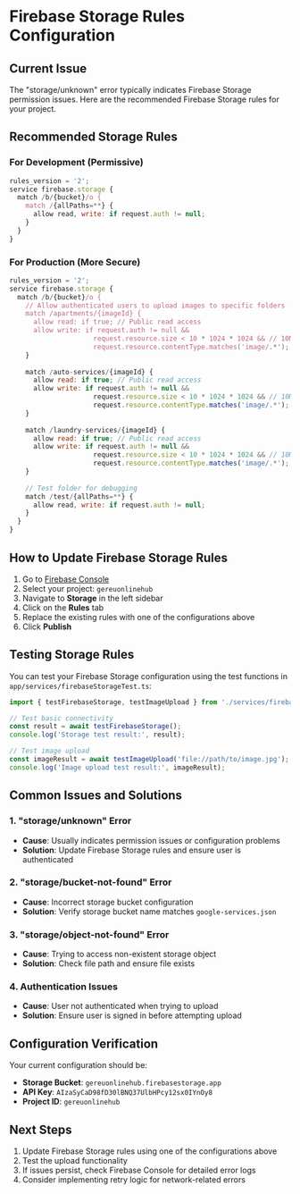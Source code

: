 # Firebase Storage Rules Configuration

## Current Issue
The "storage/unknown" error typically indicates Firebase Storage permission issues. Here are the recommended Firebase Storage rules for your project.

## Recommended Storage Rules

### For Development (Permissive)
```javascript
rules_version = '2';
service firebase.storage {
  match /b/{bucket}/o {
    match /{allPaths=**} {
      allow read, write: if request.auth != null;
    }
  }
}
```

### For Production (More Secure)
```javascript
rules_version = '2';
service firebase.storage {
  match /b/{bucket}/o {
    // Allow authenticated users to upload images to specific folders
    match /apartments/{imageId} {
      allow read: if true; // Public read access
      allow write: if request.auth != null && 
                     request.resource.size < 10 * 1024 * 1024 && // 10MB limit
                     request.resource.contentType.matches('image/.*');
    }
    
    match /auto-services/{imageId} {
      allow read: if true; // Public read access
      allow write: if request.auth != null && 
                     request.resource.size < 10 * 1024 * 1024 && // 10MB limit
                     request.resource.contentType.matches('image/.*');
    }
    
    match /laundry-services/{imageId} {
      allow read: if true; // Public read access
      allow write: if request.auth != null && 
                     request.resource.size < 10 * 1024 * 1024 && // 10MB limit
                     request.resource.contentType.matches('image/.*');
    }
    
    // Test folder for debugging
    match /test/{allPaths=**} {
      allow read, write: if request.auth != null;
    }
  }
}
```

## How to Update Firebase Storage Rules

1. Go to [Firebase Console](https://console.firebase.google.com/)
2. Select your project: `gereuonlinehub`
3. Navigate to **Storage** in the left sidebar
4. Click on the **Rules** tab
5. Replace the existing rules with one of the configurations above
6. Click **Publish**

## Testing Storage Rules

You can test your Firebase Storage configuration using the test functions in `app/services/firebaseStorageTest.ts`:

```typescript
import { testFirebaseStorage, testImageUpload } from './services/firebaseStorageTest';

// Test basic connectivity
const result = await testFirebaseStorage();
console.log('Storage test result:', result);

// Test image upload
const imageResult = await testImageUpload('file://path/to/image.jpg');
console.log('Image upload test result:', imageResult);
```

## Common Issues and Solutions

### 1. "storage/unknown" Error
- **Cause**: Usually indicates permission issues or configuration problems
- **Solution**: Update Firebase Storage rules and ensure user is authenticated

### 2. "storage/bucket-not-found" Error
- **Cause**: Incorrect storage bucket configuration
- **Solution**: Verify storage bucket name matches `google-services.json`

### 3. "storage/object-not-found" Error
- **Cause**: Trying to access non-existent storage object
- **Solution**: Check file path and ensure file exists

### 4. Authentication Issues
- **Cause**: User not authenticated when trying to upload
- **Solution**: Ensure user is signed in before attempting upload

## Configuration Verification

Your current configuration should be:
- **Storage Bucket**: `gereuonlinehub.firebasestorage.app`
- **API Key**: `AIzaSyCaD98fD30lBNQ37UlbHPcy12sx0IYnOy8`
- **Project ID**: `gereuonlinehub`

## Next Steps

1. Update Firebase Storage rules using one of the configurations above
2. Test the upload functionality
3. If issues persist, check Firebase Console for detailed error logs
4. Consider implementing retry logic for network-related errors

